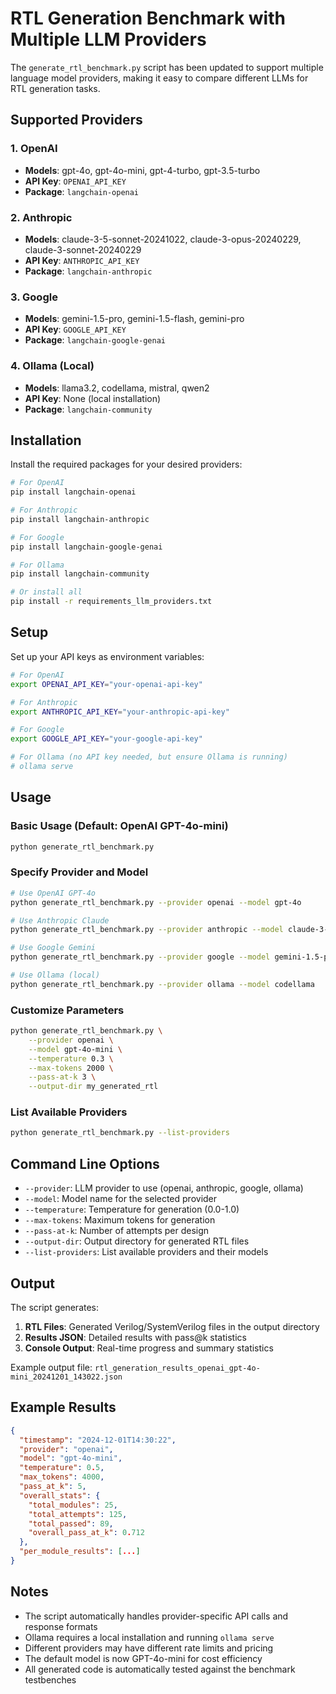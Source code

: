 # RTL Generation Benchmark with Multiple LLM Providers

The `generate_rtl_benchmark.py` script has been updated to support multiple language model providers, making it easy to compare different LLMs for RTL generation tasks.

## Supported Providers

### 1. OpenAI
- **Models**: gpt-4o, gpt-4o-mini, gpt-4-turbo, gpt-3.5-turbo
- **API Key**: `OPENAI_API_KEY`
- **Package**: `langchain-openai`

### 2. Anthropic
- **Models**: claude-3-5-sonnet-20241022, claude-3-opus-20240229, claude-3-sonnet-20240229
- **API Key**: `ANTHROPIC_API_KEY`
- **Package**: `langchain-anthropic`

### 3. Google
- **Models**: gemini-1.5-pro, gemini-1.5-flash, gemini-pro
- **API Key**: `GOOGLE_API_KEY`
- **Package**: `langchain-google-genai`

### 4. Ollama (Local)
- **Models**: llama3.2, codellama, mistral, qwen2
- **API Key**: None (local installation)
- **Package**: `langchain-community`

## Installation

Install the required packages for your desired providers:

```bash
# For OpenAI
pip install langchain-openai

# For Anthropic
pip install langchain-anthropic

# For Google
pip install langchain-google-genai

# For Ollama
pip install langchain-community

# Or install all
pip install -r requirements_llm_providers.txt
```

## Setup

Set up your API keys as environment variables:

```bash
# For OpenAI
export OPENAI_API_KEY="your-openai-api-key"

# For Anthropic
export ANTHROPIC_API_KEY="your-anthropic-api-key"

# For Google
export GOOGLE_API_KEY="your-google-api-key"

# For Ollama (no API key needed, but ensure Ollama is running)
# ollama serve
```

## Usage

### Basic Usage (Default: OpenAI GPT-4o-mini)

```bash
python generate_rtl_benchmark.py
```

### Specify Provider and Model

```bash
# Use OpenAI GPT-4o
python generate_rtl_benchmark.py --provider openai --model gpt-4o

# Use Anthropic Claude
python generate_rtl_benchmark.py --provider anthropic --model claude-3-5-sonnet-20241022

# Use Google Gemini
python generate_rtl_benchmark.py --provider google --model gemini-1.5-pro

# Use Ollama (local)
python generate_rtl_benchmark.py --provider ollama --model codellama
```

### Customize Parameters

```bash
python generate_rtl_benchmark.py \
    --provider openai \
    --model gpt-4o-mini \
    --temperature 0.3 \
    --max-tokens 2000 \
    --pass-at-k 3 \
    --output-dir my_generated_rtl
```

### List Available Providers

```bash
python generate_rtl_benchmark.py --list-providers
```

## Command Line Options

- `--provider`: LLM provider to use (openai, anthropic, google, ollama)
- `--model`: Model name for the selected provider
- `--temperature`: Temperature for generation (0.0-1.0)
- `--max-tokens`: Maximum tokens for generation
- `--pass-at-k`: Number of attempts per design
- `--output-dir`: Output directory for generated RTL files
- `--list-providers`: List available providers and their models

## Output

The script generates:
1. **RTL Files**: Generated Verilog/SystemVerilog files in the output directory
2. **Results JSON**: Detailed results with pass@k statistics
3. **Console Output**: Real-time progress and summary statistics

Example output file: `rtl_generation_results_openai_gpt-4o-mini_20241201_143022.json`

## Example Results

```json
{
  "timestamp": "2024-12-01T14:30:22",
  "provider": "openai",
  "model": "gpt-4o-mini",
  "temperature": 0.5,
  "max_tokens": 4000,
  "pass_at_k": 5,
  "overall_stats": {
    "total_modules": 25,
    "total_attempts": 125,
    "total_passed": 89,
    "overall_pass_at_k": 0.712
  },
  "per_module_results": [...]
}
```

## Notes

- The script automatically handles provider-specific API calls and response formats
- Ollama requires a local installation and running `ollama serve`
- Different providers may have different rate limits and pricing
- The default model is now GPT-4o-mini for cost efficiency
- All generated code is automatically tested against the benchmark testbenches 